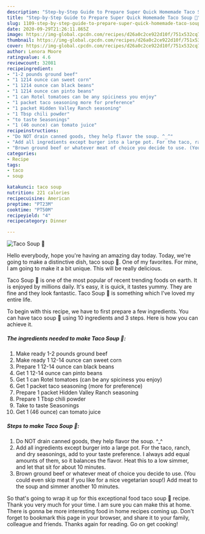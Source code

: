 ```yaml
---
description: "Step-by-Step Guide to Prepare Super Quick Homemade Taco Soup 🥘"
title: "Step-by-Step Guide to Prepare Super Quick Homemade Taco Soup 🥘"
slug: 1109-step-by-step-guide-to-prepare-super-quick-homemade-taco-soup
date: 2020-09-29T21:26:11.865Z
image: https://img-global.cpcdn.com/recipes/d26a0c2ce922d10f/751x532cq70/taco-soup-🥘-recipe-main-photo.jpg
thumbnail: https://img-global.cpcdn.com/recipes/d26a0c2ce922d10f/751x532cq70/taco-soup-🥘-recipe-main-photo.jpg
cover: https://img-global.cpcdn.com/recipes/d26a0c2ce922d10f/751x532cq70/taco-soup-🥘-recipe-main-photo.jpg
author: Lenora Moore
ratingvalue: 4.6
reviewcount: 32081
recipeingredient:
- "1-2 pounds ground beef"
- "1 1214 ounce can sweet corn"
- "1 1214 ounce can black beans"
- "1 1214 ounce can pinto beans"
- "1 can Rotel tomatoes can be any spiciness you enjoy"
- "1 packet taco seasoning more for preference"
- "1 packet Hidden Valley Ranch seasoning"
- "1 Tbsp chili powder"
- "to taste Seasonings"
- "1 (46 ounce) can tomato juice"
recipeinstructions:
- "Do NOT drain canned goods, they help flavor the soup. ^_^"
- "Add all ingredients except burger into a large pot. For the taco, ranch, and dry seasonings, add to your taste preference. I always add equal amounts of them, so it balances the flavor. Heat this to a low simmer, and let that sit for about 10 minutes."
- "Brown ground beef or whatever meat of choice you decide to use. (You could even skip meat if you like for a nice vegetarian soup!) Add meat to the soup and simmer another 10 minutes."
categories:
- Recipe
tags:
- taco
- soup

katakunci: taco soup 
nutrition: 221 calories
recipecuisine: American
preptime: "PT23M"
cooktime: "PT50M"
recipeyield: "4"
recipecategory: Dinner

---
```



![Taco Soup 🥘](https://img-global.cpcdn.com/recipes/d26a0c2ce922d10f/751x532cq70/taco-soup-🥘-recipe-main-photo.jpg)

Hello everybody, hope you're having an amazing day today. Today, we're going to make a distinctive dish, taco soup 🥘. One of my favorites. For mine, I am going to make it a bit unique. This will be really delicious.

Taco Soup 🥘 is one of the most popular of recent trending foods on earth. It is enjoyed by millions daily. It's easy, it is quick, it tastes yummy. They are fine and they look fantastic. Taco Soup 🥘 is something which I've loved my entire life.




To begin with this recipe, we have to first prepare a few ingredients. You can have taco soup 🥘 using 10 ingredients and 3 steps. Here is how you can achieve it.

<!--inarticleads1-->

##### The ingredients needed to make Taco Soup 🥘:

1. Make ready 1-2 pounds ground beef
1. Make ready 1 12-14 ounce can sweet corn
1. Prepare 1 12-14 ounce can black beans
1. Get 1 12-14 ounce can pinto beans
1. Get 1 can Rotel tomatoes (can be any spiciness you enjoy)
1. Get 1 packet taco seasoning (more for preference)
1. Prepare 1 packet Hidden Valley Ranch seasoning
1. Prepare 1 Tbsp chili powder
1. Take to taste Seasonings
1. Get 1 (46 ounce) can tomato juice




<!--inarticleads2-->

##### Steps to make Taco Soup 🥘:

1. Do NOT drain canned goods, they help flavor the soup. ^_^
1. Add all ingredients except burger into a large pot. For the taco, ranch, and dry seasonings, add to your taste preference. I always add equal amounts of them, so it balances the flavor. Heat this to a low simmer, and let that sit for about 10 minutes.
1. Brown ground beef or whatever meat of choice you decide to use. (You could even skip meat if you like for a nice vegetarian soup!) Add meat to the soup and simmer another 10 minutes.




So that's going to wrap it up for this exceptional food taco soup 🥘 recipe. Thank you very much for your time. I am sure you can make this at home. There is gonna be more interesting food in home recipes coming up. Don't forget to bookmark this page in your browser, and share it to your family, colleague and friends. Thanks again for reading. Go on get cooking!
